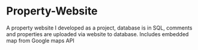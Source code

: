 # Property-Website
A property website I developed as a project, database is in SQL, comments and properties are uploaded via website to database.
Includes embedded map from Google maps API
